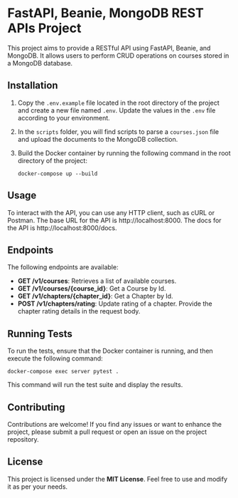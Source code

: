 # FastAPI, Beanie, MongoDB REST APIs Project

This project aims to provide a RESTful API using FastAPI, Beanie, and MongoDB. It allows users to perform CRUD operations on courses stored in a MongoDB database. 

## Installation

1. Copy the `.env.example` file located in the root directory of the project and create a new file named `.env`. Update the values in the `.env` file according to your environment.

2. In the `scripts` folder, you will find scripts to parse a `courses.json` file and upload the documents to the MongoDB collection.

3. Build the Docker container by running the following command in the root directory of the project:

   ```shell
   docker-compose up --build
   ```
   
## Usage

To interact with the API, you can use any HTTP client, such as cURL or Postman. The base URL for the API is http://localhost:8000. The docs for the API is http://localhost:8000/docs. 

## Endpoints

The following endpoints are available:

- **GET /v1/courses**: Retrieves a list of available courses.
- **GET /v1/courses/{course_id}**: Get a Course by Id.
- **GET /v1/chapters/{chapter_id}**: Get a Chapter by Id.
- **POST /v1/chapters/rating**: Update rating of a chapter. Provide the chapter rating details in the request body.

## Running Tests

To run the tests, ensure that the Docker container is running, and then execute the following command:

```shell
docker-compose exec server pytest .
```

This command will run the test suite and display the results.

## Contributing

Contributions are welcome! If you find any issues or want to enhance the project, please submit a pull request or open an issue on the project repository.

## License

This project is licensed under the **MIT License**. Feel free to use and modify it as per your needs.
